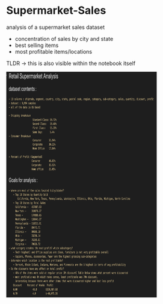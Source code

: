 # Supermarket-Sales
analysis of a supermarket sales dataset 
- concentration of sales by city and state
- best selling items
- most profitable items/locations

TLDR -> this is also visible within the notebook itself

 <img src="https://github.com/bcook26/Supermarket-Sales/blob/main/TLDR.png" width="400" height="600">
